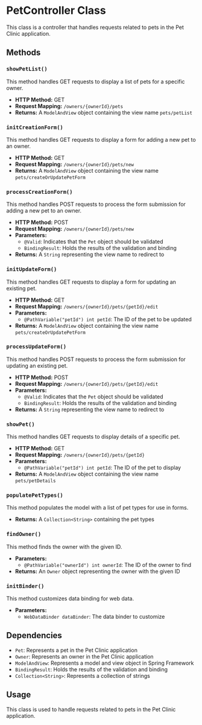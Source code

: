 # PetController Class

This class is a controller that handles requests related to pets in the Pet Clinic application.

## Methods

### `showPetList()`

This method handles GET requests to display a list of pets for a specific owner.

- **HTTP Method:** GET
- **Request Mapping:** `/owners/{ownerId}/pets`
- **Returns:** A `ModelAndView` object containing the view name `pets/petList`

### `initCreationForm()`

This method handles GET requests to display a form for adding a new pet to an owner.

- **HTTP Method:** GET
- **Request Mapping:** `/owners/{ownerId}/pets/new`
- **Returns:** A `ModelAndView` object containing the view name `pets/createOrUpdatePetForm`

### `processCreationForm()`

This method handles POST requests to process the form submission for adding a new pet to an owner.

- **HTTP Method:** POST
- **Request Mapping:** `/owners/{ownerId}/pets/new`
- **Parameters:**
  - `@Valid`: Indicates that the `Pet` object should be validated
  - `BindingResult`: Holds the results of the validation and binding
- **Returns:** A `String` representing the view name to redirect to

### `initUpdateForm()`

This method handles GET requests to display a form for updating an existing pet.

- **HTTP Method:** GET
- **Request Mapping:** `/owners/{ownerId}/pets/{petId}/edit`
- **Parameters:**
  - `@PathVariable("petId") int petId`: The ID of the pet to be updated
- **Returns:** A `ModelAndView` object containing the view name `pets/createOrUpdatePetForm`

### `processUpdateForm()`

This method handles POST requests to process the form submission for updating an existing pet.

- **HTTP Method:** POST
- **Request Mapping:** `/owners/{ownerId}/pets/{petId}/edit`
- **Parameters:**
  - `@Valid`: Indicates that the `Pet` object should be validated
  - `BindingResult`: Holds the results of the validation and binding
- **Returns:** A `String` representing the view name to redirect to

### `showPet()`

This method handles GET requests to display details of a specific pet.

- **HTTP Method:** GET
- **Request Mapping:** `/owners/{ownerId}/pets/{petId}`
- **Parameters:**
  - `@PathVariable("petId") int petId`: The ID of the pet to display
- **Returns:** A `ModelAndView` object containing the view name `pets/petDetails`

### `populatePetTypes()`

This method populates the model with a list of pet types for use in forms.

- **Returns:** A `Collection<String>` containing the pet types

### `findOwner()`

This method finds the owner with the given ID.

- **Parameters:**
  - `@PathVariable("ownerId") int ownerId`: The ID of the owner to find
- **Returns:** An `Owner` object representing the owner with the given ID

### `initBinder()`

This method customizes data binding for web data.

- **Parameters:**
  - `WebDataBinder dataBinder`: The data binder to customize

## Dependencies

- `Pet`: Represents a pet in the Pet Clinic application
- `Owner`: Represents an owner in the Pet Clinic application
- `ModelAndView`: Represents a model and view object in Spring Framework
- `BindingResult`: Holds the results of the validation and binding
- `Collection<String>`: Represents a collection of strings

## Usage

This class is used to handle requests related to pets in the Pet Clinic application.
